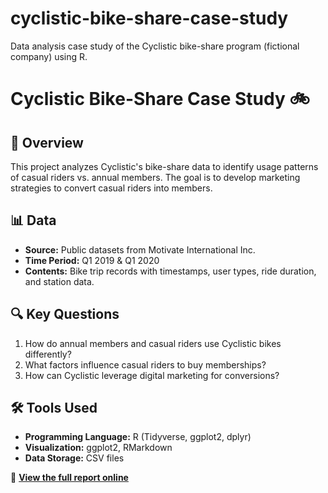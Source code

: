 # cyclistic-bike-share-case-study
Data analysis case study of the Cyclistic bike-share program (fictional company) using R.

# Cyclistic Bike-Share Case Study 🚲  

## 📌 Overview  
This project analyzes Cyclistic's bike-share data to identify usage patterns of casual riders vs. annual members. The goal is to develop marketing strategies to convert casual riders into members.  

## 📊 Data  
- **Source:** Public datasets from Motivate International Inc.  
- **Time Period:** Q1 2019 & Q1 2020  
- **Contents:** Bike trip records with timestamps, user types, ride duration, and station data.  

## 🔍 Key Questions  
1. How do annual members and casual riders use Cyclistic bikes differently?  
2. What factors influence casual riders to buy memberships?  
3. How can Cyclistic leverage digital marketing for conversions?  

## 🛠 Tools Used  
- **Programming Language:** R (Tidyverse, ggplot2, dplyr)  
- **Visualization:** ggplot2, RMarkdown  
- **Data Storage:** CSV files  

📄 **[View the full report online](https://ChristianJudge.github.io/cyclistic-bike-share-case-study/cyclistic.spin.html)**

